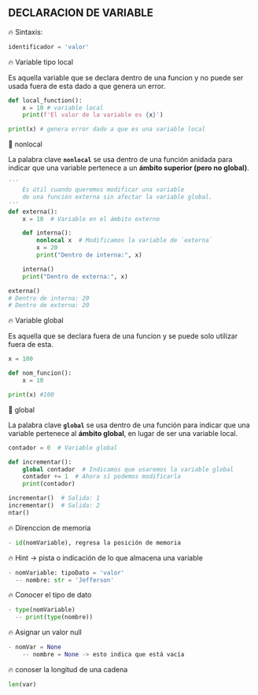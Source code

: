 ## DECLARACION DE VARIABLE

:fire: Sintaxis:

```python
identificador = 'valor'
```

:fire: Variable tipo local

Es aquella variable que se declara dentro de una funcion y no puede ser usada fuera de esta dado a que genera un error.

```python
def local_function():
    x = 10 # variable local
    print(f'El valor de la variable es {x}')

print(x) # genera error dado a que es una variable local
```

:round_pushpin: nonlocal

La palabra clave **`nonlocal`** se usa dentro de una función anidada para indicar que una variable pertenece a un **ámbito superior (pero no global)**.

```python
'''
    Es útil cuando queremos modificar una variable 
    de una función externa sin afectar la variable global.
'''
def externa():
    x = 10  # Variable en el ámbito externo

    def interna():
        nonlocal x  # Modificamos la variable de `externa`
        x = 20
        print("Dentro de interna:", x)

    interna()
    print("Dentro de externa:", x)

externa()
# Dentro de interna: 20
# Dentro de externa: 20
```

:fire: Variable global

Es aquella que se declara fuera de una funcion y se puede solo utilizar fuera de esta.

```python
x = 100

def nom_funcion():
    x = 10

print(x) #100
```

:round_pushpin: global

La palabra clave **`global`** se usa dentro de una función para indicar que una variable pertenece al **ámbito global**, en lugar de ser una variable local.

```python
contador = 0  # Variable global

def incrementar():
    global contador  # Indicamos que usaremos la variable global
    contador += 1  # Ahora sí podemos modificarla
    print(contador)

incrementar()  # Salida: 1
incrementar()  # Salida: 2
ntar()
```

:fire: Direnccion de memoria

```python
- id(nomVariable), regresa la posición de memoria
```

:fire: Hint -> pista o indicación de lo que almacena una variable

```python
- nomVariable: tipoDato = 'valor'
  -- nombre: str = 'Jefferson'
```

:fire: Conocer el tipo de dato

```python
- type(nomVariable)
  -- print(type(nombre))
```

:fire: Asignar un valor null

```python
- nomVar = None
    -- nombre = None -> esto indica que está vacía
```

:fire: conoser la longitud de una cadena

```python
len(var)
```
